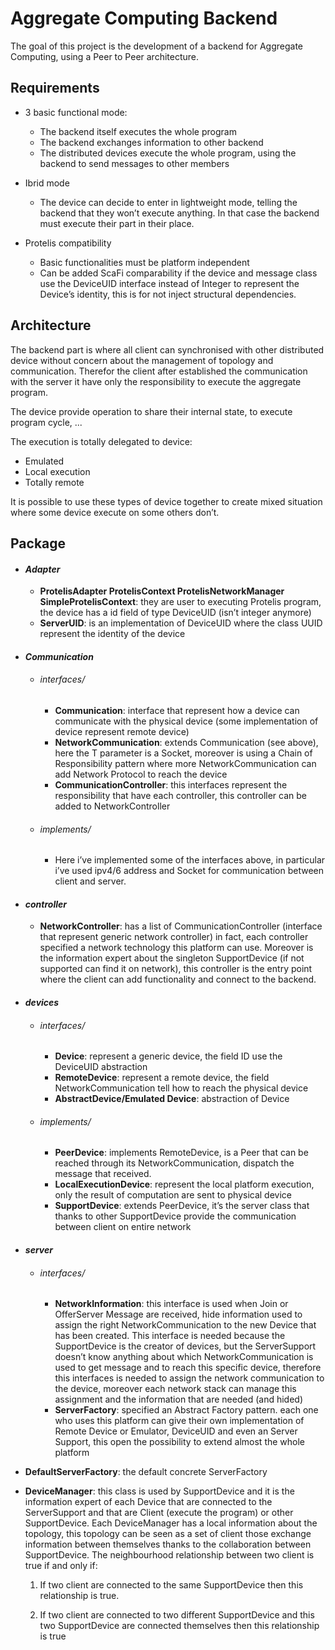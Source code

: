 # **Aggregate Computing Backend**

The goal of this project is the development of a backend for Aggregate Computing, using a Peer to Peer architecture.

## **Requirements**

* 3 basic functional mode:

  * The backend itself executes the whole program
  * The backend exchanges information to other backend
  * The distributed devices execute the whole program, using the backend to send messages to other members


* Ibrid mode

  * The device can decide to enter in lightweight mode, telling the backend that they won’t execute anything. In that case the backend must execute their part in their place.


* Protelis compatibility

  * Basic functionalities must be platform independent
  * Can be added ScaFi comparability if the device and message class use the DeviceUID interface instead of Integer to represent the Device’s identity, this is for not inject structural dependencies.

## **Architecture**

The backend part is where all client can synchronised with other distributed device without concern about the management of topology and communication. Therefor the client after established the communication with the server it have only the responsibility to execute the aggregate program.

The device provide operation to share their internal state, to execute program cycle, ...

The execution is totally delegated to device:
  * Emulated
  * Local execution
  * Totally remote


It is possible to use these types of device together to create mixed situation where some device execute on some others don’t.

## **Package**

* #### *Adapter*
  * **ProtelisAdapter ProtelisContext ProtelisNetworkManager SimpleProtelisContext**: they are user to executing Protelis program, the device has a id field of type DeviceUID (isn’t integer anymore)
  * **ServerUID**: is an implementation of DeviceUID where the class UUID represent the identity of the device


* #### *Communication*

  * ###### *interfaces/*
    * **Communication**: interface that represent how a device can communicate with the physical device (some implementation of device represent remote device)
    * **NetworkCommunication**:  extends Communication (see above), here the T parameter is a Socket, moreover is using a Chain of Responsibility pattern where more NetworkCommunication can add Network Protocol to reach the device
    * **CommunicationController**: this interfaces represent the responsibility that have each controller, this controller can be added to NetworkController

  * ###### *implements/*
    * Here i’ve implemented some of the interfaces above, in particular i’ve used ipv4/6 address and Socket for communication between client and server.

* #### *controller*
  * **NetworkController**: has a list of CommunicationController (interface that represent generic network controller) in fact, each controller specified a network technology this platform can use. Moreover is the information expert about the singleton SupportDevice (if not supported can find it on network), this controller is the entry point where the client can add functionality and connect to the backend.


* #### *devices*
  * ###### *interfaces/*
    * **Device**: represent a generic device, the field ID use the DeviceUID abstraction
    * **RemoteDevice**: represent a remote device, the field NetworkCommunication tell how to reach the physical device
    * **AbstractDevice/Emulated Device**: abstraction of Device

  * ###### *implements/*

    * **PeerDevice**: implements RemoteDevice, is a Peer that can be reached through its NetworkCommunication, dispatch the message that received.
    * **LocalExecutionDevice**: represent the local platform execution, only the result of computation are sent to physical device
    * **SupportDevice**: extends PeerDevice, it’s the server class that thanks to other SupportDevice provide the communication between client on entire network
* #### *server*
  * ###### *interfaces/*
    * **NetworkInformation**: this interface is used when Join or OfferServer Message are received, hide information used to assign the right NetworkCommunication to the new Device that has been created. This interface is needed because the SupportDevice is the creator of devices, but the ServerSupport doesn’t know anything about which NetworkCommunication is used to get message and to reach this specific device, therefore this interfaces is needed to assign the network communication to the device, moreover each network stack can manage this assignment and the information that are needed (and hided)
    * **ServerFactory**: specified an Abstract Factory pattern. each one who uses this platform can give their own implementation of Remote Device or Emulator, DeviceUID and even an Server Support, this open the possibility to extend almost the whole platform


 * **DefaultServerFactory**: the default concrete ServerFactory

 * **DeviceManager**: this class is used by SupportDevice and it is the information expert of each Device that are connected to the ServerSupport and that are Client (execute the program) or other SupportDevice. Each DeviceManager has a local information about the topology, this topology can be seen as a set of client those exchange information between themselves thanks to the collaboration between SupportDevice. The neighbourhood relationship between two client is true if and only if: 
    1. If two client are connected to the same SupportDevice then this relationship is true.

    1. If two client are connected  to two different SupportDevice and this two SupportDevice are connected themselves then this relationship is true
